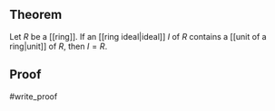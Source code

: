 ## Theorem
Let $R$ be a [[ring]]. If an [[ring ideal|ideal]] $I$ of $R$ contains a [[unit of a ring|unit]] of $R$, then $I=R$.
## Proof
#write_proof 